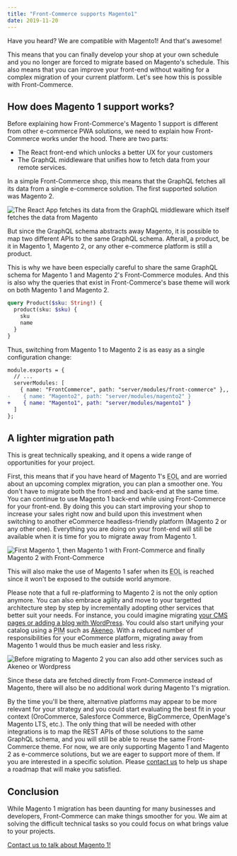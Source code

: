 ```yaml
---
title: "Front-Commerce supports Magento1"
date: 2019-11-20
---
```


Have you heard? We are compatible with Magento1! And that's awesome!

This means that you can finally develop your shop at your own schedule and you no longer are forced to migrate based on Magento's schedule. This also means that you can improve your front-end without waiting for a complex migration of your current platform. Let's see how this is possible with Front-Commerce.

<!-- more -->

## How does Magento 1 support works?

Before explaining how Front-Commerce's Magento 1 support is different from other e-commerce PWA solutions, we need to explain how Front-Commerce works under the hood. There are two parts:

- The React front-end which unlocks a better UX for your customers
- The GraphQL middleware that unifies how to fetch data from your remote services.

In a simple Front-Commerce shop, this means that the GraphQL fetches all its data from a single e-commerce solution. The first supported solution was Magento 2.

![The React App fetches its data from the GraphQL middleware which itself fetches the data from Magento](/images/blog/simplified-fc-magento-solution.svg)

But since the GraphQL schema abstracts away Magento, it is possible to map two different APIs to the same GraphQL schema. Afterall, a product, be it in Magento 1, Magento 2, or any other e-commerce platform is still a product.

This is why we have been especially careful to share the same GraphQL schema for Magento 1 and Magento 2's Front-Commerce modules. And this is also why the queries that exist in Front-Commerce's base theme will work on both Magento 1 and Magento 2.

```graphql
query Product($sku: String!) {
  product(sku: $sku) {
    sku
    name
  }
}
```

Thus, switching from Magento 1 to Magento 2 is as easy as a single configuration change:

```diff
module.exports = {
  // ...
  serverModules: [
    { name: "FrontCommerce", path: "server/modules/front-commerce" },,
-    { name: "Magento2", path: "server/modules/magento2" }
+    { name: "Magento1", path: "server/modules/magento1" }
  ]
};
```

## A lighter migration path

This is great technically speaking, and it opens a wide range of opportunities for your project.

First, this means that if you have heard of Magento 1's <abbr title="End Of Life">EOL</abbr> and are worried about an upcoming complex migration, you can plan a smoother one. You don't have to migrate both the front-end and back-end at the same time. You can continue to use Magento 1 back-end while using Front-Commerce for your front-end. By doing this you can start improving your shop to increase your sales right now and build upon this investment when switching to another eCommerce headless-friendly platform (Magento 2 or any other one). Everything you are doing on your front-end will still be available when it is time for you to migrate away from Magento 1.

![First Magento 1, then Magento 1 with Front-Commerce and finally Magento 2 with Front-Commerce](/images/blog/migration-m1-m2-fc.svg)

This will also make the use of Magento 1 safer when its <abbr title="End Of Life">EOL</abbr> is reached since it won't be exposed to the outside world anymore.

Please note that a full re-platforming to Magento 2 is not the only option anymore. You can also embrace agility and move to your targetted architecture step by step by incrementally adopting other services that better suit your needs. For instance, you could imagine migrating [your CMS pages or adding a blog with WordPress](https://wordpress.demo.front-commerce.com/). You could also start unifying your catalog using a <abbr title="Product Information Management">PIM</abbr> such as [Akeneo](https://www.akeneo.com/). With a reduced number of responsibilities for your eCommerce platform, migrating away from Magento 1 would thus be much easier and less risky.

![Before migrating to Magento 2 you can also add other services such as Akeneo or Wordpress](/images/blog/migration-m1-m2-cms-fc.svg)

Since these data are fetched directly from Front-Commerce instead of Magento, there will also be no additional work during Magento 1's migration.

By the time you'll be there, alternative platforms may appear to be more relevant for your strategy and you could start evaluating the best fit in your context (OroCommerce, Salesforce Commerce, BigCommerce, OpenMage's Magento LTS, etc.). The only thing that will be needed with other integrations is to map the REST APIs of those solutions to the same GraphQL schema, and you will still be able to reuse the same Front-Commerce theme. For now, we are only supporting Magento 1 and Magento 2 as e-commerce solutions, but we are eager to support more of them. If you are interested in a specific solution. Please [contact us](mailto:contact@front-commerce.com) to help us shape a roadmap that will make you satisfied.

## Conclusion

While Magento 1 migration has been daunting for many businesses and developers, Front-Commerce can make things smoother for you. We aim at solving the difficult technical tasks so you could focus on what brings value to your projects.

<div class="center">
  <a class="link primary button" href="mailto:contact@front-commerce.com?subject=I’d like to have Front-Commerce in front of my Magento 1!">Contact us to talk about Magento 1!</a>
</div>
